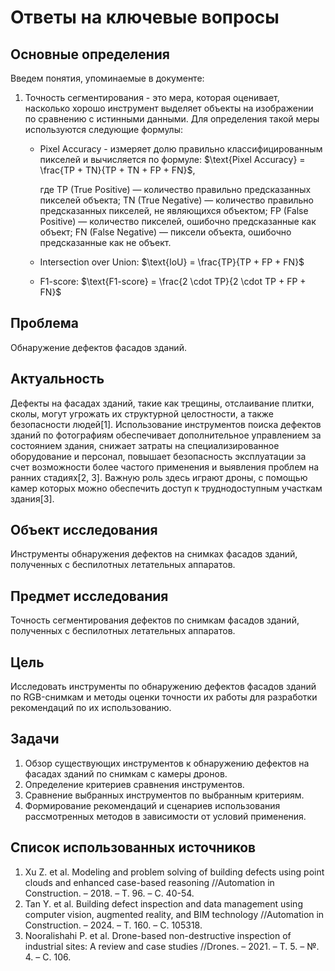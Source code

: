 # Ответы на ключевые вопросы
## Основные определения
Введем понятия, упоминаемые в документе:
1. Точность сегментирования - это мера, которая оценивает, насколько хорошо инструмент выделяет объекты на изображении по сравнению с истинными данными. Для определения такой меры используются следующие формулы:
    - Pixel Accuracy - измеряет долю правильно классифицированным пикселей и вычисляется по формуле: $\text{Pixel Accuracy} = \frac{TP + TN}{TP + TN + FP + FN}$,

        где TP (True Positive) — количество правильно предсказанных пикселей объекта; TN (True Negative) — количество правильно предсказанных пикселей, не являющихся объектом; FP (False Positive) — количество пикселей, ошибочно предсказанные как объект; FN (False Negative) — пиксели объекта, ошибочно предсказанные как не объект.

    - Intersection over Union: $\text{IoU} = \frac{TP}{TP + FP + FN}$

    - F1-score: $\text{F1-score} = \frac{2 \cdot TP}{2 \cdot TP + FP + FN}$


## Проблема
Обнаружение дефектов фасадов зданий.

## Актуальность
Дефекты на фасадах зданий, такие как трещины, отслаивание плитки, сколы, могут угрожать их структурной целостности, а также безопасности людей[1]. Использование инструментов поиска дефектов зданий по фотографиям обеспечивает дополнительное управлением за состоянием здания, снижает затраты на специализированное оборудование и персонал, повышает безопасность эксплуатации за счет возможности более частого применения и выявления проблем на ранних стадиях[2, 3]. Важную роль здесь играют дроны, с помощью камер которых можно обеспечить доступ к труднодоступным участкам здания[3].

## Объект исследования
Инструменты обнаружения дефектов на снимках фасадов зданий, полученных с беспилотных летательных аппаратов.

## Предмет исследования
Точность сегментирования дефектов по снимкам фасадов зданий, полученных с беспилотных летательных аппаратов.

## Цель
Исследовать инструменты по обнаружению дефектов фасадов зданий по RGB-снимкам и методы оценки точности их работы для разработки рекомендаций по их использованию.

## Задачи
1. Обзор существующих инструментов к обнаружению дефектов на фасадах зданий по снимкам с камеры дронов.
2. Определение критериев сравнения инструментов.
3. Сравнение выбранных инструментов по выбранным критериям.
4. Формирование рекомендаций и сценариев использования рассмотренных методов в зависимости от условий применения.

## Список использованных источников 
1. Xu Z. et al. Modeling and problem solving of building defects using point clouds and enhanced case-based reasoning //Automation in Construction. – 2018. – Т. 96. – С. 40-54.
2. Tan Y. et al. Building defect inspection and data management using computer vision, augmented reality, and BIM technology //Automation in Construction. – 2024. – Т. 160. – С. 105318.
3. Nooralishahi P. et al. Drone-based non-destructive inspection of industrial sites: A review and case studies //Drones. – 2021. – Т. 5. – №. 4. – С. 106.